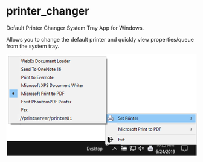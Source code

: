 # printer_changer
Default Printer Changer System Tray App for Windows.

Allows you to change the default printer and quickly view properties/queue from the system tray.

![alt text](https://github.com/bunkford/printer_changer/blob/master/screenshot.png?raw=true "printer_changer screenshot")